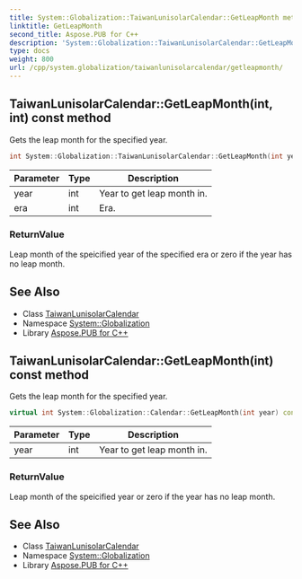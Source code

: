 ```yaml
---
title: System::Globalization::TaiwanLunisolarCalendar::GetLeapMonth method
linktitle: GetLeapMonth
second_title: Aspose.PUB for C++
description: 'System::Globalization::TaiwanLunisolarCalendar::GetLeapMonth method. Gets the leap month for the specified year in C++.'
type: docs
weight: 800
url: /cpp/system.globalization/taiwanlunisolarcalendar/getleapmonth/
---
```

## TaiwanLunisolarCalendar::GetLeapMonth(int, int) const method


Gets the leap month for the specified year.

```cpp
int System::Globalization::TaiwanLunisolarCalendar::GetLeapMonth(int year, int era) const override
```


| Parameter | Type | Description |
| --- | --- | --- |
| year | int | Year to get leap month in. |
| era | int | Era. |

### ReturnValue

Leap month of the speicified year of the specified era or zero if the year has no leap month.

## See Also

* Class [TaiwanLunisolarCalendar](../)
* Namespace [System::Globalization](../../)
* Library [Aspose.PUB for C++](../../../)
## TaiwanLunisolarCalendar::GetLeapMonth(int) const method


Gets the leap month for the specified year.

```cpp
virtual int System::Globalization::Calendar::GetLeapMonth(int year) const
```


| Parameter | Type | Description |
| --- | --- | --- |
| year | int | Year to get leap month in. |

### ReturnValue

Leap month of the speicified year or zero if the year has no leap month.

## See Also

* Class [TaiwanLunisolarCalendar](../)
* Namespace [System::Globalization](../../)
* Library [Aspose.PUB for C++](../../../)
